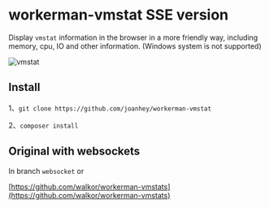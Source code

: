 # workerman-vmstat SSE version
Display ```vmstat``` information in the browser in a more friendly way, including memory, cpu, IO and other information. (Windows system is not supported)  

![vmstat](https://github.com/walkor/workerman-vmstat/blob/master/Web/img/vmstat.png?raw=true)

## Install

1、```git clone https://github.com/joanhey/workerman-vmstat```

2、``` composer install ```

## Original with websockets
In branch ```websocket``` or 

[https://github.com/walkor/workerman-vmstats](https://github.com/walkor/workerman-vmstats)


